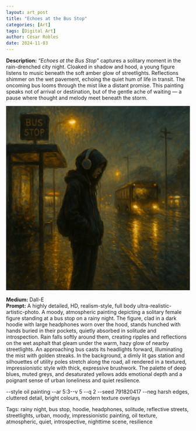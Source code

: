 ```yaml
---
layout: art_post
title: "Echoes at the Bus Stop"
categories: [Art]
tags: [Digital Art]
author: César Robles
date: 2024-11-03
---
```

**Description:** *“Echoes at the Bus Stop”* captures a solitary moment in the rain-drenched city night. Cloaked in shadow and hood, a young figure listens to music beneath the soft amber glow of streetlights. Reflections shimmer on the wet pavement, echoing the quiet hum of life in transit. The oncoming bus looms through the mist like a distant promise. This painting speaks not of arrival or destination, but of the gentle ache of waiting — a pause where thought and melody meet beneath the storm.

![Echoes at the Bus Stop](/imag/digital_art/echoes_at_the_bus_stop.jpg)

**Medium:** Dall-E\
**Prompt:** A highly detailed, HD, realism-style,  full body ultra-realistic-artistic-photo. A moody, atmospheric painting depicting a solitary female figure standing at a bus stop on a rainy night. The figure, clad in a dark hoodie with large headphones worn over the hood, stands hunched with hands buried in their pockets, quietly absorbed in solitude and introspection. Rain falls softly around them, creating ripples and reflections on the wet asphalt that gleam under the warm, hazy glow of nearby streetlights. An approaching bus casts its headlights forward, illuminating the mist with golden streaks. In the background, a dimly lit gas station and silhouettes of utility poles stretch along the road, all rendered in a textured, impressionistic style with thick, expressive brushwork. The palette of deep blues, muted greys, and desaturated yellows adds emotional depth and a poignant sense of urban loneliness and quiet resilience.

--style oil painting --ar 5:3--v 5 --q 2 --seed 791820417 --neg harsh edges, cluttered detail, bright colours, modern texture overlays

Tags: rainy night, bus stop, hoodie, headphones, solitude, reflective streets, streetlights, urban, moody, impressionistic painting, oil texture, atmospheric, quiet, introspective, nighttime scene, resilience

